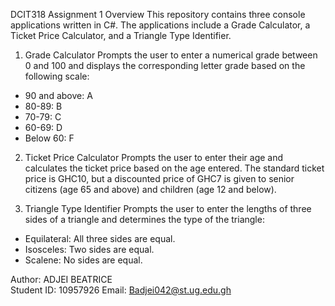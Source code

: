  DCIT318 Assignment 1
Overview
This repository contains three console applications written in C#. The applications include a Grade Calculator, a Ticket Price Calculator, and a Triangle Type Identifier.

 1. Grade Calculator
Prompts the user to enter a numerical grade between 0 and 100 and displays the corresponding letter grade based on the following scale:
- 90 and above: A
- 80-89: B
- 70-79: C
- 60-69: D
- Below 60: F

2. Ticket Price Calculator
Prompts the user to enter their age and calculates the ticket price based on the age entered. The standard ticket price is GHC10, but a discounted price of GHC7 is given to senior citizens (age 65 and above) and children (age 12 and below).

3. Triangle Type Identifier
Prompts the user to enter the lengths of three sides of a triangle and determines the type of the triangle:
- Equilateral: All three sides are equal.
- Isosceles: Two sides are equal.
- Scalene: No sides are equal.


Author: ADJEI BEATRICE  
Student ID: 10957926 
Email: Badjei042@st.ug.edu.gh
